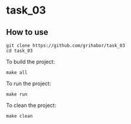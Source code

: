 # task_03

## How to use
```
git clone https://github.com/grihabor/task_03
cd task_03
```
To build the project:
```
make all
```
To run the project:
```
make run
```
To clean the project:
```
make clean
```
